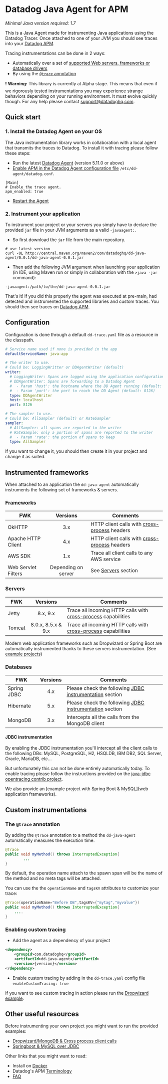 # Datadog Java Agent for APM

*Minimal Java version required: 1.7*

This is a Java Agent made for instrumenting Java applications using the Datadog Tracer. Once attached to one of your JVM you should see traces into your [Datadog APM](https://app.datadoghq.com/apm/search).

Tracing instrumentations can be done in 2 ways:

- Automatically over a set of [supported Web servers, frameworks or database drivers](#instrumented-frameworks)
- By using the [`@trace` annotation](#custom-instrumentations)

:heavy_exclamation_mark: **Warning:** This library is currently at Alpha stage. This means that even if we rigorously tested instrumentations you may experience strange behaviors depending on your running environment. It must evolve quickly though. For any help please contact [support@datadoghq.com](mailto:support@datadoghq.com).

## Quick start

### 1. Install the Datadog Agent on your OS

The Java instrumentation library works in collaboration with a local agent that transmits the traces to Datadog. To install it with tracing please follow these steps:

- Run the latest [Datadog Agent](https://app.datadoghq.com/account/settings#agent) (version 5.11.0 or above)
- [Enable APM in the Datadog Agent configuration file](https://app.datadoghq.com/apm/docs/tutorials/configuration) `/etc/dd-agent/datadog.conf`.

```
[Main]
# Enable the trace agent.
apm_enabled: true
```
- [Restart the Agent](http://docs.datadoghq.com/guides/basic_agent_usage/)

### 2. Instrument your application

To instrument your project or your servers you simply have to declare the provided `jar` file in your JVM arguments as a valid `-javaagent:`.

- So first download the `jar` file from the main repository.

```
# use latest version 
curl -OL http://central.maven.org/maven2/com/datadoghq/dd-java-agent/0.0.1/dd-java-agent-0.0.1.jar
```

- Then add the following JVM argument when launching your application (in IDE, using Maven run or simply in collaboration with the `>java -jar` command):

```
-javaagent:/path/to/the/dd-java-agent-0.0.1.jar
```

That's it! If you did this properly the agent was executed at pre-main, had detected and instrumented the supported libraries and custom traces. You should then see traces on [Datadog APM](https://app.datadoghq.com/apm/search).

## Configuration

Configuration is done through a default `dd-trace.yaml` file as a resource in the classpath.

```yaml
# Service name used if none is provided in the app
defaultServiceName: java-app

# The writer to use.
# Could be: LoggingWritter or DDAgentWriter (default)
writer:
  # LoggingWriter: Spans are logged using the application configuration
  # DDAgentWriter: Spans are forwarding to a Datadog Agent
  #  - Param 'host': the hostname where the DD Agent running (default: localhost)
  #  - Param 'port': the port to reach the DD Agent (default: 8126)
  type: DDAgentWriter
  host: localhost
  port: 8126

# The sampler to use.
# Could be: AllSampler (default) or RateSampler
sampler:
  # AllSampler: all spans are reported to the writer
  # RateSample: only a portion of spans are reported to the writer
  #  - Param 'rate': the portion of spans to keep
  type: AllSampler
```

If you want to change it, you should then create it in your project and change it as suited.

## Instrumented frameworks

When attached to an application the `dd-java-agent` automatically  instruments the following set of frameworks & servers.

### Frameworks

| FWK        | Versions           | Comments  |
| ------------- |:-------------:| ----- |
| OkHTTP | 3.x | HTTP client calls with [cross-process](http://opentracing.io/documentation/pages/api/cross-process-tracing.html) headers |
| Apache HTTP Client | 4.x |HTTP client calls with [cross-process](http://opentracing.io/documentation/pages/api/cross-process-tracing.html) headers|
| AWS SDK | 1.x | Trace all client calls to any AWS service |
| Web Servlet Filters| Depending on server | See [Servers](#servers) section |

### Servers

| FWK        | Versions           | Comments  |
| ------------- |:-------------:| -----|
| Jetty | 8.x, 9.x  | Trace all incoming HTTP calls with [cross-process](http://opentracing.io/documentation/pages/api/cross-process-tracing.html) capabilities |
| Tomcat |   8.0.x, 8.5.x & 9.x   |  Trace all incoming HTTP calls with [cross-process](http://opentracing.io/documentation/pages/api/cross-process-tracing.html) capabilities  |

Modern web application frameworks such as Dropwizard or Spring Boot are automatically instrumented thanks to these servers instrumentation. (See [example projects](#other-useful-resources)) 

### Databases
| FWK        | Versions           | Comments  |
| ------------- |:-------------:| ----- |
|Spring JDBC| 4.x | Please check the following [JDBC instrumentation](#jdbc-instrumentation) section |
|Hibernate| 5.x | Please check the following [JDBC instrumentation](#jdbc-instrumentation) section |
| MongoDB | 3.x | Intercepts all the calls from the MongoDB client |

#### JDBC instrumentation

By enabling the JDBC instrumentation you'll  intercept all the client calls to the following DBs: MySQL, PostgreSQL, H2, HSQLDB, IBM DB2, SQL Server, Oracle, MariaDB, etc...

But unfortunately this can not be done entirely automatically today. To enable tracing please follow the instructions provided on the [java-jdbc opentracing contrib project](https://github.com/opentracing-contrib/java-jdbc#usage).

We also provide an [example project with Spring Boot & MySQL](web application frameworks).

## Custom instrumentations

### The `@trace` annotation

By adding the `@trace` annotation to a method the `dd-java-agent` automatically measures the execution time.

```java
@Trace
public void myMethod() throws InterruptedException{
		...
}
```

By default, the operation name attach to the spawn span will be the name of the method and no meta tags will be attached.

You can use the the `operationName` and `tagsKV` attributes to customize your trace:

```java
@Trace(operationName="Before DB",tagsKV={"mytag","myvalue"})
public void myMethod() throws InterruptedException{
	....
}
``` 

### Enabling custom tracing

- Add the agent as a dependency of your project

```xml
<dependency>
	<groupId>com.datadoghq</groupId>
	<artifactId>dd-java-agent</artifactId>
	<version>{version}</version>
</dependency>
```

- Enable custom tracing by adding in the `dd-trace.yaml` config file `enableCustomTracing: true`

If you want to see custom tracing in action please run the [Dropwizard example](https://github.com/DataDog/dd-trace-java/blob/dev/dd-trace-examples/dropwizard-mongo-client/).

## Other useful resources

Before instrumenting your own project you might want to run the provided examples:

- [Dropwizard/MongoDB & Cross process client calls](https://github.com/DataDog/dd-trace-java/blob/dev/dd-trace-examples/dropwizard-mongo-client/)
- [Springboot & MySQL over JDBC](https://github.com/DataDog/dd-trace-java/tree/dev/dd-trace-examples/spring-boot-jdbc)

Other links that you might want to read:

- Install on [Docker](https://app.datadoghq.com/apm/docs/tutorials/docker)
- Datadog's APM [Terminology](https://app.datadoghq.com/apm/docs/tutorials/terminology)
- [FAQ](https://app.datadoghq.com/apm/docs/tutorials/faq)

